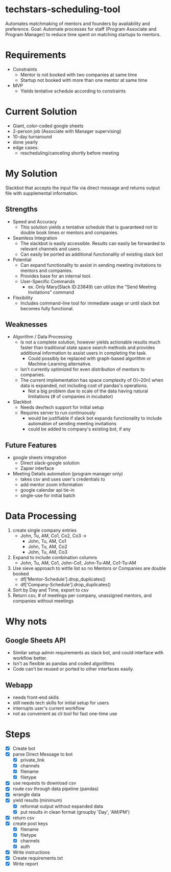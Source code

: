

# techstars-scheduling-tool
Automates matchmaking of mentors and founders by availability and preference.
Goal: Automate processes for staff (Program Associate and Program Manager) to reduce time spent on matching startups to mentors.

# Requirements
- Constraints
	- Mentor is not booked with two companies at same time
	- Startup not booked with more than one mentor at same time
- MVP
	- Yields tentative schedule according to constraints

# Current Solution
- Giant, color-coded google sheets
- 2-person job (Associate with Manager supervising)
- 10-day turnaround
- done yearly
- edge cases:
	- rescheduling/canceling shortly before meeting

# My Solution
Slackbot that accepts the input file via direct message and returns output file with supplemental information.

## Strengths
- Speed and Accuracy
	- This solution yields a tentative schedule that is guaranteed not to double book times or mentors and companies.
- Seamless Integration
	- The slackbot is easily accessible. Results can easily be forwarded to relevant channels and users.
	- Can easily be ported as additional functionality of existing slack bot
- Potential
	- Can expand functionality to assist in sending meeting invitations to mentors and companies.
	- Provides base for an internal tool.
	- User-Specific Commands
		- ex. Only Mary(Slack ID:23849) can utilize the "Send Meeting Invitations" command
- Flexibility
	- Includes command-line tool for immediate usage or until slack bot becomes fully functional.

## Weaknesses
- Algorithm / Data Processing
	- Is not a complete solution, however yields actionable results much faster than traditional state space search methods and provides additional information to assist users in completing the task.
		- Could possibly be replaced with graph-based algorithm or Machine-Learning alternative.
	- Isn't currently optimized for even distribution of mentors to companies.
	- The current implementation has space complexity of O(~20n) when data is expanded, not including cost of pandas's operations.
		- Not a big problem due to scale of the data having natural limitations (# of companies in incubator)
- Slackbot
	- Needs dev/tech support for initial setup
	- Requires server to run continuously
		- would be justifiable if slack bot expands functionality to include automation of sending meeting invitations
		- could be added to company's existing bot, if any
## Future Features
- google sheets integration 
	- Direct slack-google solution
	- Zapier interface
- Meeting Details automation (program manager only)
	- takes csv and uses user's credentials to 
	- add mentor zoom information
	- google calendar api tie-in
	- single-use for initial batch
# Data Processing
1. create single company entries
	- John, Tu, AM, Co1, Co2, Co3 ->
		- John, Tu, AM, Co1
		- John, Tu, AM, Co2
		- John, Tu, AM, Co3
2. Expand to include combination columns
	- John, Tu, AM, Co1, John-Co1, John-Tu-AM, Co1-Tu-AM
3. Use sieve approach to wittle list so no Mentors or Companies are double booked
	- df['Mentor-Schedule'].drop_duplicates()
	- df['Company-Schedule'].drop_duplicates()
4. Sort by Day and Time, export to csv
5. Return csv, # of meetings per company, unassigned mentors, and companies without meetings

# Why nots
## Google Sheets API
- Similar setup admin requirements as slack bot, and could interface with workflow better.
- Isn't as flexible as pandas and coded algorithms
- Code can't be reused or ported to other interfaces easily.

## Webapp
- needs front-end skills
- still needs tech skills for initial setup for users
- interrupts user's current workflow
- not as convenient as cli tool for fast one-time use

# Steps
- [x] Create bot
- [x] parse Direct Message to bot 
	- [x] private_link
	- [x] channels
	- [x] filename
	- [x] filetype
- [x] use requests to download csv
- [x] route csv through data pipeline (pandas)
- [x] wrangle data
- [x] yield results (minimum)
	- [x] reformat output without expanded data
	- [x] put results in clean format (groupby 'Day', 'AM/PM')
- [x] return csv
- [x] create post keys
	- [x] filename
	- [x] filetype
	- [x] channels
	- [x] auth
- [x] Write instructions
- [x] Create requirements.txt
- [x] Write report